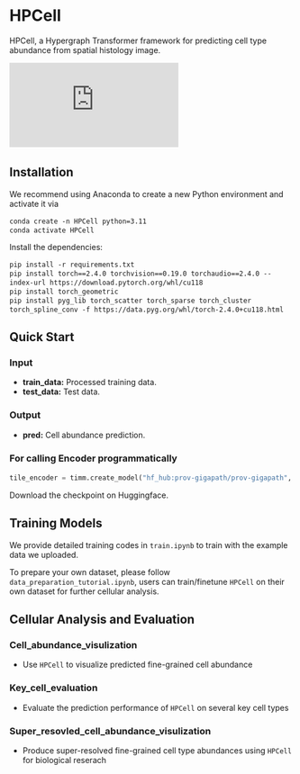 # HPCell

HPCell, a Hypergraph Transformer framework for predicting cell type abundance from spatial histology image.

![model.pdf](https://github.com/VitaIntelli-CQU/HPCell/blob/main/model.pdf)

## Installation  

We recommend using Anaconda to create a new Python environment and activate it via

```
conda create -n HPCell python=3.11
conda activate HPCell
```
Install the dependencies:
```
pip install -r requirements.txt
pip install torch==2.4.0 torchvision==0.19.0 torchaudio==2.4.0 --index-url https://download.pytorch.org/whl/cu118
pip install torch_geometric
pip install pyg_lib torch_scatter torch_sparse torch_cluster torch_spline_conv -f https://data.pyg.org/whl/torch-2.4.0+cu118.html
```

## Quick Start

### Input

* **train_data:**   Processed training data.
* **test_data:**    Test data.

### Output

* **pred:**   Cell abundance prediction.

### For calling Encoder programmatically

```python
tile_encoder = timm.create_model("hf_hub:prov-gigapath/prov-gigapath", pretrained=False, checkpoint_path=".../pytorch_model.bin")
```

Download the checkpoint on Huggingface.


## Training Models

We provide detailed training codes in `train.ipynb` to train with the example data we uploaded.

To prepare your own dataset, please follow `data_preparation_tutorial.ipynb`, users can train/finetune `HPCell` on their own dataset for further cellular analysis.


## Cellular Analysis and Evaluation

### Cell_abundance_visulization

- Use `HPCell` to visualize predicted fine-grained cell abundance

### Key_cell_evaluation

- Evaluate the prediction performance of `HPCell` on several key cell types

### Super_resovled_cell_abundance_visulization

- Produce super-resolved fine-grained cell type abundances using `HPCell` for biological reserach



